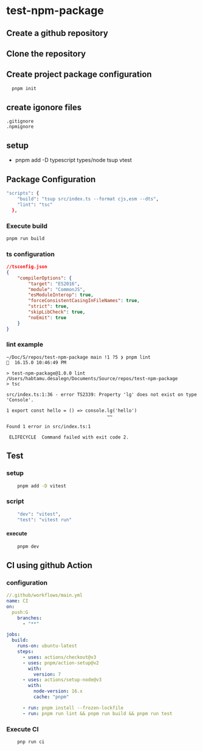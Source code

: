 # test-npm-package

## Create a github repository

## Clone the repository

## Create project package configuration
```bash
  pnpm init
```

## create igonore files
    .gitignore
    .npmignore

## setup

- pnpm add -D typescript types/node tsup vtest

## Package Configuration
``` bash
"scripts": {
    "build": "tsup src/index.ts --format cjs,esm --dts",
    "lint": "tsc"
  },
```
### Execute build
```bash
pnpm run build
```

### ts configuration
```json
//tsconfig.json
{
    "compilerOptions": {
        "target": "ES2016",
        "module": "CommonJS",
        "esModuleInterop": true,
        "forceConsistentCasingInFileNames": true,
        "strict": true,
        "skipLibCheck": true,
        "noEmit": true
    }
}
```

### lint example
``` console
~/Doc/S/repos/test-npm-package main !1 ?5 ❯ pnpm lint                                                                      16.15.0 10:46:49 PM

> test-npm-package@1.0.0 lint /Users/habtamu.desalegn/Documents/Source/repos/test-npm-package
> tsc

src/index.ts:1:36 - error TS2339: Property 'lg' does not exist on type 'Console'.

1 export const hello = () => console.lg('hello')
                                     ~~

Found 1 error in src/index.ts:1

 ELIFECYCLE  Command failed with exit code 2.
```

## Test
### setup
```bash
    pnpm add -D vitest    
```
### script
```bash
    "dev": "vitest",
    "test": "vitest run"
```
#### execute
```bash
    pnpm dev
```
## CI using github Action
### configuration
```yml
//.github/workflows/main.yml
name: CI
on:
  push:G
    branches:
      - "**"

jobs:
  build:
    runs-on: ubuntu-latest
    steps:
      - uses: actions/checkout@v3
      - uses: pnpm/action-setup@v2
        with:
          version: 7
      - uses: actions/setup-node@v3
        with:
          node-version: 16.x
          cache: "pnpm"

      - run: pnpm install --frozen-lockfile
      - run: pnpm run lint && pnpm run build && pnpm run test
```
### Execute CI
```
    pnp run ci
```
